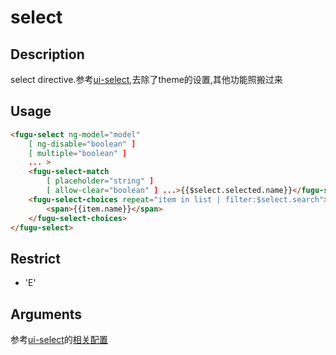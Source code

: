 # select
## Description

select directive.参考[ui-select](https://github.com/angular-ui/ui-select),去除了theme的设置,其他功能照搬过来

## Usage

``` html
<fugu-select ng-model="model"
    [ ng-disable="boolean" ]
    [ multiple="boolean" ]
    ... >
    <fugu-select-match
        [ placeholder="string" ]
        [ allow-clear="boolean" ] ...>{{$select.selected.name}}</fugu-select-match>
    <fugu-select-choices repeat="item in list | filter:$select.search">
        <span>{{item.name}}</span>
    </fugu-select-choices>
</fugu-select>
```
## Restrict
- 'E'

## Arguments
参考[ui-select](https://github.com/angular-ui/ui-select)的[相关配置](https://github.com/angular-ui/ui-select/wiki)
